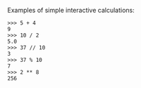 Examples of simple interactive calculations:

    >>> 5 + 4
    9
    >>> 10 / 2
    5.0
    >>> 37 // 10
    3
    >>> 37 % 10
    7
    >>> 2 ** 8
    256

